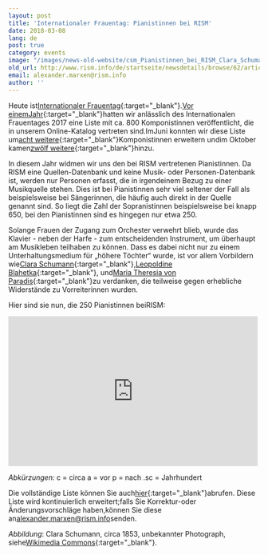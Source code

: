 ```yaml
---
layout: post
title: 'Internationaler Frauentag: Pianistinnen bei RISM'
date: 2018-03-08
lang: de
post: true
category: events
image: "/images/news-old-website/csm_Pianistinnen_bei_RISM_Clara_Schumann_1853_d73ea77a21.jpg"
old_url: http://www.rism.info/de/startseite/newsdetails/browse/62/article/64/international-womens-day-women-pianists-in-rism.html
email: alexander.marxen@rism.info
author: ''
---
```


Heute ist[Internationaler Frauentag](https://www.internationalwomensday.com/){:target="_blank"}.[Vor einemJahr](/events/2017/03/08/international-womens-day-women-composers-in.html){:target="_blank"}hatten wir anlässlich des Internationalen Frauentages 2017 eine Liste mit ca. 800 Komponistinnen veröffentlicht, die in unserem Online-Katalog vertreten sind.ImJuni konnten wir diese Liste um[acht weitere](/new_at_rism/2017/06/29/eight-more-women-composers.html){:target="_blank"}Komponistinnen erweitern undim Oktober kamen[zwölf weitere](/new_at_rism/2017/10/19/twelve-more-women-composers.html){:target="_blank"}hinzu.

In diesem Jahr widmen wir uns den bei RISM vertretenen Pianistinnen. Da RISM eine Quellen-Datenbank und keine Musik- oder Personen-Datenbank ist, werden nur Personen erfasst, die in irgendeinem Bezug zu einer Musikquelle stehen. Dies ist bei Pianistinnen sehr viel seltener der Fall als beispielsweise bei Sängerinnen, die häufig auch direkt in der Quelle genannt sind. So liegt die Zahl der Sopranistinnen beispielsweise bei knapp 650, bei den Pianistinnen sind es hingegen nur etwa 250.

Solange Frauen der Zugang zum Orchester verwehrt blieb, wurde das Klavier - neben der Harfe - zum entscheidenden Instrument, um überhaupt am Musikleben teilhaben zu können. Dass es dabei nicht nur zu einem Unterhaltungsmedium für „höhere Töchter“ wurde, ist vor allem Vorbildern wie[Clara Schumann](https://opac.rism.info/search?View=rism&q=clara+schumann&Language=de){:target="_blank"},[Leopoldine Blahetka](https://opac.rism.info/search?View=rism&q=Leopoldine+Blahetka&Language=de){:target="_blank"}, und[Maria Theresia von Paradis](https://opac.rism.info/search?View=rism&q=Maria+Theresia+von+Paradis&Language=de){:target="_blank"}zu verdanken, die teilweise gegen erhebliche Widerstände zu Vorreiterinnen wurden.

Hier sind sie nun, die 250 Pianistinnen beiRISM:

<iframe width="500" height="300" scrolling="yes" frameborder="no" src="https://fusiontables.google.com/embedviz?viz=GVIZ&amp;t=TABLE&amp;q=select+col0%2C+col1%2C+col2+from+1n_oOky_F-B1bWWvUZ-egP-RgbymvtP3UAYdytHX5&amp;containerId=googft-gviz-canvas"></iframe>

_Abkürzungen:_
c = circa
a = vor
p = nach
.sc = Jahrhundert

Die vollständige Liste können Sie auch[hier](https://www.google.com/fusiontables/DataSource?docid=1n_oOky_F-B1bWWvUZ-egP-RgbymvtP3UAYdytHX5){:target="_blank"}abrufen.
Diese Liste wird kontinuierlich erweitert;falls Sie Korrektur-oder Änderungsvorschläge haben,können Sie diese an[alexander.marxen@rism.info](mailto:alexander.marxen@rism.info)senden.

_Abbildung_: Clara Schumann, circa 1853, unbekannter Photograph, siehe[Wikimedia Commons](https://commons.wikimedia.org/w/index.php?curid=507751){:target="_blank"}.

